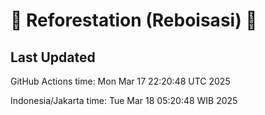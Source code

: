 
# 🌳 Reforestation (Reboisasi) 🌲

## Last Updated

GitHub Actions time: Mon Mar 17 22:20:48 UTC 2025

Indonesia/Jakarta time: Tue Mar 18 05:20:48 WIB 2025
